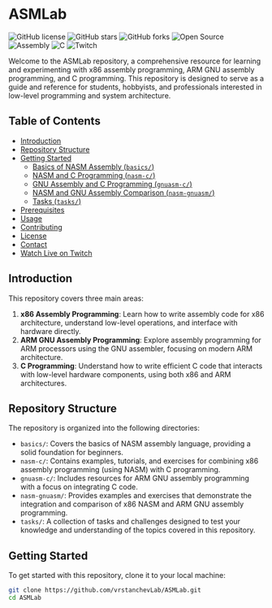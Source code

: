 # ASMLab

![GitHub license](https://img.shields.io/github/license/vrstanchevLab/ASMLab)
![GitHub stars](https://img.shields.io/github/stars/vrstanchevLab/ASMLab?style=social)
![GitHub forks](https://img.shields.io/github/forks/vrstanchevLab/ASMLab?style=social)
![Open Source](https://badges.frapsoft.com/os/v1/open-source.svg?v=103)
![Assembly](https://img.shields.io/badge/language-Assembly-red.svg)
![C](https://img.shields.io/badge/language-C-blue.svg)
![Twitch](https://img.shields.io/badge/Streamed%20on-Twitch-9146FF?logo=twitch&style=flat)

Welcome to the ASMLab repository, a comprehensive resource for learning and experimenting with x86 assembly programming, ARM GNU assembly programming, and C programming. This repository is designed to serve as a guide and reference for students, hobbyists, and professionals interested in low-level programming and system architecture.

## Table of Contents

- [Introduction](#introduction)
- [Repository Structure](#repository-structure)
- [Getting Started](#getting-started)
  - [Basics of NASM Assembly (`basics/`)](#basics-of-nasm-assembly-basics)
  - [NASM and C Programming (`nasm-c/`)](#nasm-and-c-programming-nasm-c)
  - [GNU Assembly and C Programming (`gnuasm-c/`)](#gnu-assembly-and-c-programming-gnuasm-c)
  - [NASM and GNU Assembly Comparison (`nasm-gnuasm/`)](#nasm-and-gnu-assembly-comparison-nasm-gnuasm)
  - [Tasks (`tasks/`)](#tasks-tasks)
- [Prerequisites](#prerequisites)
- [Usage](#usage)
- [Contributing](#contributing)
- [License](#license)
- [Contact](#contact)
- [Watch Live on Twitch](#watch-live-on-twitch)

## Introduction

This repository covers three main areas:

1. **x86 Assembly Programming**: Learn how to write assembly code for x86 architecture, understand low-level operations, and interface with hardware directly.
2. **ARM GNU Assembly Programming**: Explore assembly programming for ARM processors using the GNU assembler, focusing on modern ARM architecture.
3. **C Programming**: Understand how to write efficient C code that interacts with low-level hardware components, using both x86 and ARM architectures.

## Repository Structure

The repository is organized into the following directories:

- `basics/`: Covers the basics of NASM assembly language, providing a solid foundation for beginners.
- `nasm-c/`: Contains examples, tutorials, and exercises for combining x86 assembly programming (using NASM) with C programming.
- `gnuasm-c/`: Includes resources for ARM GNU assembly programming with a focus on integrating C code.
- `nasm-gnuasm/`: Provides examples and exercises that demonstrate the integration and comparison of x86 NASM and ARM GNU assembly programming.
- `tasks/`: A collection of tasks and challenges designed to test your knowledge and understanding of the topics covered in this repository.

## Getting Started

To get started with this repository, clone it to your local machine:

```bash
git clone https://github.com/vrstanchevLab/ASMLab.git
cd ASMLab

